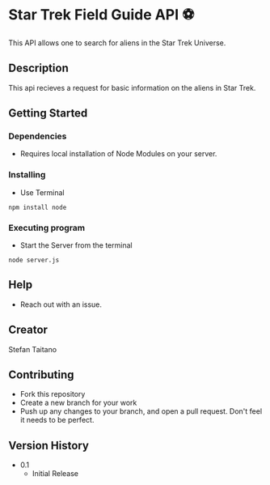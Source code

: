 # Star Trek Field Guide API ⚽️

This API allows one to search for aliens in the Star Trek Universe.

## Description

This api recieves a request for basic information on the aliens in Star Trek.

## Getting Started

### Dependencies

* Requires local installation of Node Modules on your server.

### Installing

* Use Terminal
```
npm install node
```

### Executing program

* Start the Server from the terminal
```
node server.js
```

## Help

+ Reach out with an issue.

## Creator

Stefan Taitano

## Contributing

- Fork this repository
- Create a new branch for your work
- Push up any changes to your branch, and open a pull request. Don't feel it needs to be perfect.

## Version History

* 0.1
    * Initial Release

